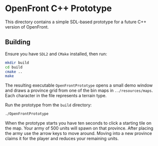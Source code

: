 # OpenFront C++ Prototype

This directory contains a simple SDL-based prototype for a future C++ version of OpenFront.

## Building

Ensure you have `SDL2` and `CMake` installed, then run:

```bash
mkdir build
cd build
cmake ..
make
```

The resulting executable `OpenFrontPrototype` opens a small demo window and draws
a province grid from one of the bin maps in `../resources/maps`. Each
character in the file represents a terrain type.

Run the prototype from the `build` directory:

```bash
./OpenFrontPrototype
```

When the prototype starts you have ten seconds to click a starting tile on the
map. Your army of 500 units will spawn on that province. After placing the army
use the arrow keys to move around. Moving into a new province claims it for the
player and reduces your remaining units.

